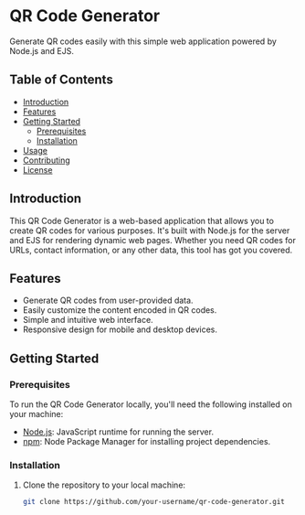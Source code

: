 # QR Code Generator

Generate QR codes easily with this simple web application powered by Node.js and EJS.

## Table of Contents
- [Introduction](#introduction)
- [Features](#features)
- [Getting Started](#getting-started)
  - [Prerequisites](#prerequisites)
  - [Installation](#installation)
- [Usage](#usage)
- [Contributing](#contributing)
- [License](#license)

## Introduction

This QR Code Generator is a web-based application that allows you to create QR codes for various purposes. It's built with Node.js for the server and EJS for rendering dynamic web pages. Whether you need QR codes for URLs, contact information, or any other data, this tool has got you covered.

## Features

- Generate QR codes from user-provided data.
- Easily customize the content encoded in QR codes.
- Simple and intuitive web interface.
- Responsive design for mobile and desktop devices.

## Getting Started

### Prerequisites

To run the QR Code Generator locally, you'll need the following installed on your machine:

- [Node.js](https://nodejs.org/): JavaScript runtime for running the server.
- [npm](https://www.npmjs.com/): Node Package Manager for installing project dependencies.

### Installation

1. Clone the repository to your local machine:

   ```bash
   git clone https://github.com/your-username/qr-code-generator.git
